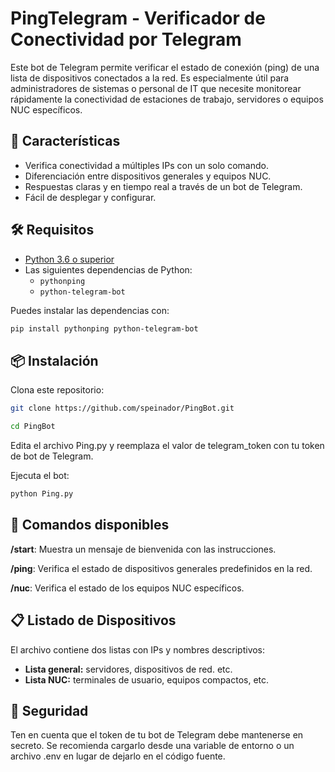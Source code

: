 # PingTelegram - Verificador de Conectividad por Telegram

Este bot de Telegram permite verificar el estado de conexión (ping) de una lista de dispositivos conectados a la red. Es especialmente útil para administradores de sistemas o personal de IT que necesite monitorear rápidamente la conectividad de estaciones de trabajo, servidores o equipos NUC específicos.

## 🚀 Características

- Verifica conectividad a múltiples IPs con un solo comando.
- Diferenciación entre dispositivos generales y equipos NUC.
- Respuestas claras y en tiempo real a través de un bot de Telegram.
- Fácil de desplegar y configurar.

## 🛠️ Requisitos

- [Python 3.6 o superior](https://www.python.org/downloads/)
- Las siguientes dependencias de Python:
  - `pythonping`
  - `python-telegram-bot`

Puedes instalar las dependencias con:

```bash
pip install pythonping python-telegram-bot
```

## 📦 Instalación
Clona este repositorio:
```bash
git clone https://github.com/speinador/PingBot.git
```
```bash
cd PingBot
```

Edita el archivo Ping.py y reemplaza el valor de telegram_token con tu token de bot de Telegram.

Ejecuta el bot:
```bash
python Ping.py
```

## 💬 Comandos disponibles
**/start**: Muestra un mensaje de bienvenida con las instrucciones.

**/ping**: Verifica el estado de dispositivos generales predefinidos en la red.

**/nuc**: Verifica el estado de los equipos NUC específicos.

## 📋 Listado de Dispositivos
El archivo contiene dos listas con IPs y nombres descriptivos:

- **Lista general:** servidores, dispositivos de red. etc.
- **Lista NUC:** terminales de usuario, equipos compactos, etc.

## 🔐 Seguridad
Ten en cuenta que el token de tu bot de Telegram debe mantenerse en secreto. Se recomienda cargarlo desde una variable de entorno o un archivo .env en lugar de dejarlo en el código fuente.
